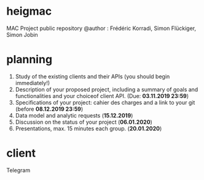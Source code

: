 # heigmac
MAC Project public repository 
@author : Frédéric Korradi, Simon Flückiger, Simon Jobin

# planning
1. Study of the existing clients and their APIs (you should begin immediately!)
2. Description of your proposed project, including a summary of goals and functionalities and your choiceof client API. (Due: **03.11.2019 23:59**)
3. Specifications of your project: cahier des charges and a link to your git (before **08.12.2019 23:59**)
4. Data model and analytic requests (**15.12.2019**)
5. Discussion on the status of your project (**06.01.2020**)
6. Presentations, max. 15 minutes each group. (**20.01.2020**)

# client 
Telegram

